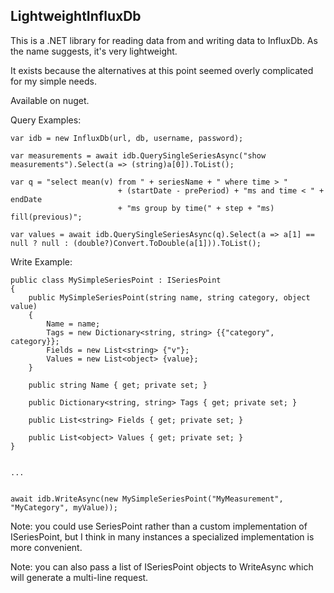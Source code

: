 ## LightweightInfluxDb

This is a .NET library for reading data from and writing data to InfluxDb. As the name suggests, it's very lightweight.

It exists because the alternatives at this point seemed overly complicated for my simple needs.

Available on nuget.

Query Examples:

	var idb = new InfluxDb(url, db, username, password);
	
	var measurements = await idb.QuerySingleSeriesAsync("show measurements").Select(a => (string)a[0]).ToList();
	
	var q = "select mean(v) from " + seriesName + " where time > "
            	            + (startDate - prePeriod) + "ms and time < " + endDate 
                	        + "ms group by time(" + step + "ms) fill(previous)";
                        
    var values = await idb.QuerySingleSeriesAsync(q).Select(a => a[1] == null ? null : (double?)Convert.ToDouble(a[1])).ToList();
	
	
Write Example:

    public class MySimpleSeriesPoint : ISeriesPoint
    {
        public MySimpleSeriesPoint(string name, string category, object value)
        {
            Name = name;
            Tags = new Dictionary<string, string> {{"category", category}};
            Fields = new List<string> {"v"};
            Values = new List<object> {value};
        }
        
        public string Name { get; private set; }
        
        public Dictionary<string, string> Tags { get; private set; }
        
        public List<string> Fields { get; private set; }
        
        public List<object> Values { get; private set; }
    }
	
	
	...
	
	
	await idb.WriteAsync(new MySimpleSeriesPoint("MyMeasurement", "MyCategory", myValue));
	
Note: you could use SeriesPoint rather than a custom implementation of ISeriesPoint, but I think in many instances a specialized implementation is more convenient.

Note: you can also pass a list of ISeriesPoint objects to WriteAsync which will generate a multi-line request.

